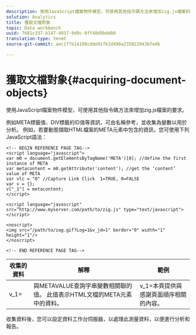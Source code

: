 ```yaml
---
description: 使用JavaScript檔案物件模型，可使用其他指令碼方法來增加zig.js檔案的要求。
solution: Analytics
title: 獲取文檔對象
topic: Data workbench
uuid: 7681c337-b147-4937-9d9c-0ff48d9bdd00
translation-type: tm+mt
source-git-commit: aec1f7b14198cdde91f61d490a235022943bfedb

---
```



# 獲取文檔對象{#acquiring-document-objects}

使用JavaScript檔案物件模型，可使用其他指令碼方法來增加zig.js檔案的要求。

例如META標籤值、DIV標籤的ID值等資訊，可由名稱參考，並收集為變數以用於分析。 例如，若要動態擷取HTML檔案的META元素中包含的資訊，您可使用下列JavaScript語法：

```
<!-- BEGIN REFERENCE PAGE TAG--> 
<script language="javascript"> 
var m0 = document.getElementsByTagName('META')[0]; //define the first instance of META 
var metacontent = m0.getAttribute('content'); //get the ‘content’ value of META 
var vlc = "0" //Capture Link Click  1=TRUE, 0=FALSE 
var v = {}; 
v["_1"] = metacontent; 
</script> 
 
<script language="javascript" src=”http://www.myserver.com/path/to/zig.js" type="text/javascript"></script> 
 
<noscript> 
<img src="/path/to/zag.gif?Log=1&v_jd=1" border="0" width="1" height="1"/> 
</noscript> 
 
<!-- END REFERENCE PAGE TAG-->
```

| 收集的資料 | 解釋 | 範例 |
|---|---|---|
| v_1= | 與METAVALUE查詢字串變數相關聯的值。 此值表示HTML文檔的META元素中的資料。 | v_1=本頁提供與感謝頁面順序相關的內容。 |

收集資料後，您可以設定資料工作台伺服器，以處理此測量資料，以便進行分析和報告。
